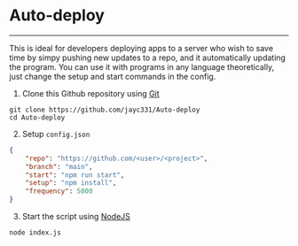 # Auto-deploy
***

This is ideal for developers deploying apps to a server who wish to save time by simpy pushing new updates to a repo, and it automatically updating the program. You can use it with programs in any language theoretically, just change the setup and start commands in the config.

1. Clone this Github repository using [Git](https://git-scm.com/download)
```
git clone https://github.com/jayc331/Auto-deploy
cd Auto-deploy
```
2. Setup `config.json`
```json
{
    "repo": "https://github.com/<user>/<project>",
    "branch": "main",
    "start": "npm run start",
    "setup": "npm install",
    "frequency": 5000
}
```
3. Start the script using [NodeJS](https://modejs.org/en/download)
```
node index.js
```

